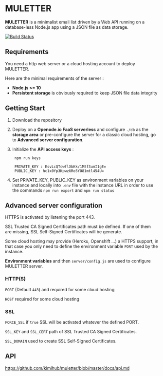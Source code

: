 # MULETTER

**MULETTER** is a minimalist email list driven by a Web API running on a database-less Node.js app using a JSON file as data storage.

[![Build Status](https://travis-ci.org/kimihub/muletter.svg?branch=master)](https://travis-ci.org/kimihub/muletter)

## Requirements

You need a http web server or a cloud hosting account to deploy MULETTER.

Here are the minimal requirements of the server :

- **Node.js >= 10**
- **Persistent storage** is obviously required to keep JSON file data integrity

## Getting Start

1) Download the repository

2) Deploy on a **Openode.io FaaS serverless** and configure `./db` as the **storage area** or pre-configure the server for a classic cloud hosting, go to **Advanced server configuration**.

3) Initialize the **API access keys** :

        npm run keys

        PRIVATE_KEY : EsvLcQTcwflXbKk/1MSf3umI1gE=
        PUBLIC_KEY : hc1x0Yp3KpwzURo5YO81mtl454U=


4) Set PRIVATE_KEY, PUBLIC_KEY as environment variables on your instance and locally into `.env` file with the instance URL in order to use the commands `npm run export` and `npm run status`

## Advanced server configuration

HTTPS is activated by listening the port 443.

SSL Trusted CA Signed Certificates path must be defined. If one of them are missing, SSL Self-Signed Certificates will be generate.

Some cloud hosting may provide (Heroku, Openshift ...) a HTTPS support, in that case you only need to define the environment variable `PORT` used by the instance. 

**Environment variables** and then `server/config.js` are used to configure MULETTER server.

### HTTP(S)

`PORT` (Default `443`) and required for some cloud hosting

`HOST` required for some cloud hosting

### SSL

`FORCE_SSL` if `true` SSL will be activated whatever the defined PORT.

`SSL_KEY` and `SSL_CERT` path of SSL Trusted CA Signed Certificates.

`SSL_DOMAIN` used to create SSL Self-Signed Certificates.


## API

https://github.com/kimihub/muletter/blob/master/docs/api.md

